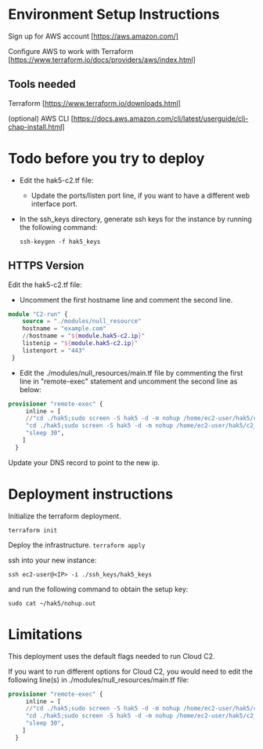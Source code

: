 # Environment Setup Instructions
Sign up for AWS account [https://aws.amazon.com/]

Configure AWS to work with Terraform [https://www.terraform.io/docs/providers/aws/index.html]

## Tools needed
Terraform [https://www.terraform.io/downloads.html]

(optional) AWS CLI [https://docs.aws.amazon.com/cli/latest/userguide/cli-chap-install.html]

# Todo before you try to deploy
- Edit the hak5-c2.tf file: 
  -  Update the ports/listen port line, if you want to have a different web interface port.
- In the ssh_keys directory, generate ssh keys for the instance by running the following command:
  
    `ssh-keygen -f hak5_keys `

## HTTPS Version
Edit the hak5-c2.tf file:
- Uncomment the first hostname line and comment the second line. 

```terraform
module "C2-run" {
    source = "./modules/null_resource"
    hostname = "example.com"
    //hostname = "${module.hak5-c2.ip}"
    listenip = "${module.hak5-c2.ip}"
    listenport = "443"
 }
  ```
- Edit the ./modules/null_resources/main.tf file by commenting the first line in "remote-exec" statement and uncomment the second line as below:
  
```terraform
provisioner "remote-exec" {
     inline = [
     //"cd ./hak5;sudo screen -S hak5 -d -m nohup /home/ec2-user/hak5/c2_community-linux-64 -hostname ${var.hostname} -listenport ${var.listenport}", //http
     "cd ./hak5;sudo screen -S hak5 -d -m nohup /home/ec2-user/hak5/c2_community-linux-64 -hostname ${var.hostname} -listenport ${var.listenport} -https", //https 
     "sleep 30",
    ]
  }
  ```

Update your DNS record to point to the new ip.

# Deployment instructions
Initialize the terraform deployment.

`terraform init`

Deploy the infrastructure.
`terraform apply`

ssh into your new instance:

`ssh ec2-user@<IP> -i ./ssh_keys/hak5_keys`

and run the following command to obtain the setup key:

`sudo cat ~/hak5/nohup.out`

# Limitations
This deployment uses the default flags needed to run Cloud C2.

If you want to run different options for Cloud C2, you would need to edit the following line(s) in ./modules/null_resources/main.tf file:
  
```terraform
provisioner "remote-exec" {
     inline = [
     //"cd ./hak5;sudo screen -S hak5 -d -m nohup /home/ec2-user/hak5/c2_community-linux-64 -hostname ${var.hostname} -listenport ${var.listenport}", //http
     "cd ./hak5;sudo screen -S hak5 -d -m nohup /home/ec2-user/hak5/c2_community-linux-64 -hostname ${var.hostname} -listenport ${var.listenport} -https", //https 
     "sleep 30",
    ]
  }
```

